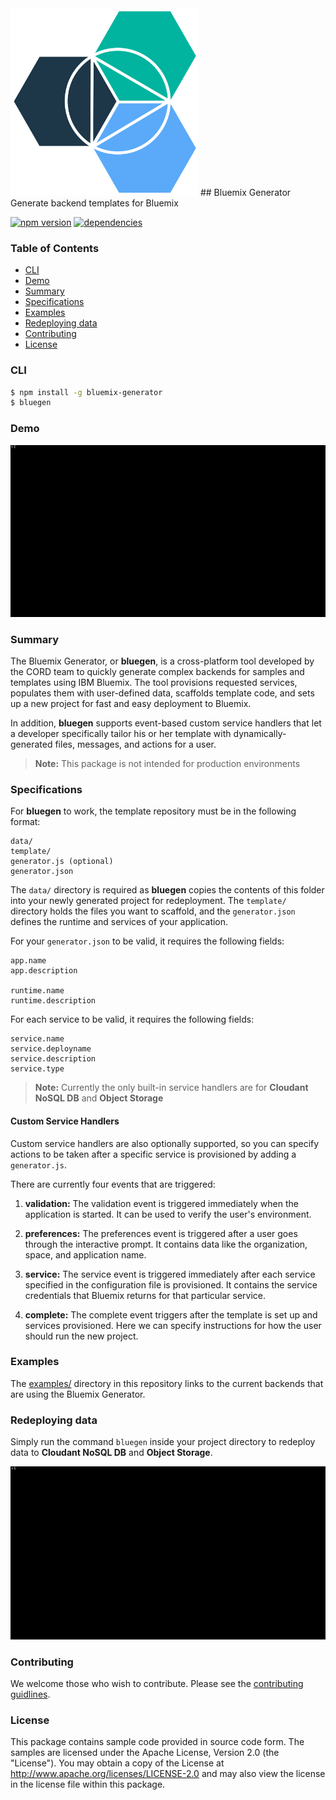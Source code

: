 <img src="readme/logo.png" alt="bluemix logo" width="300px"/>
 ## Bluemix Generator
Generate backend templates for Bluemix

[![npm version](https://badge.fury.io/js/bluemix-generator.svg)](https://badge.fury.io/js/bluemix-generator)
[![dependencies](https://david-dm.org/ibm-bluemix-mobile-services/bluemix-generator.svg?theme=shields.io)](https://david-dm.org/ibm-bluemix-mobile-services/bluemix-generator)


### Table of Contents
 * [CLI](#cli)
 * [Demo](#demo)
 * [Summary](#summary)
 * [Specifications](#specifications)
 * [Examples](#examples)
 * [Redeploying data](#redeploying-data)
 * [Contributing](#contributing)
 * [License](#license)

### CLI

```sh
$ npm install -g bluemix-generator
$ bluegen
```

### Demo
![](readme/bluegen.gif)

### Summary

The Bluemix Generator, or **bluegen**, is a cross-platform tool developed by the CORD team to quickly generate complex backends for samples and templates using IBM Bluemix. The tool provisions requested services, populates them with user-defined data, scaffolds template code, and sets up a new project for fast and easy deployment to Bluemix.

In addition, **bluegen** supports event-based custom service handlers that let a developer specifically tailor his or her template with dynamically-generated files, messages, and actions for a user.

> **Note:** This package is not intended for production environments

### Specifications
For **bluegen** to work, the template repository must be in the following format:

    data/
    template/
    generator.js (optional)
    generator.json

The `data/` directory is required as **bluegen** copies the contents of this folder into your newly generated project for redeployment. The `template/` directory holds the files you want to scaffold, and the `generator.json` defines the runtime and services of your application.

For your `generator.json` to be valid, it requires the following fields:

```
app.name
app.description

runtime.name
runtime.description
```

For each service to be valid, it requires the following fields:
```
service.name
service.deployname
service.description
service.type
```

> **Note:** Currently the only built-in service handlers are for **Cloudant NoSQL DB** and **Object Storage**

#### Custom Service Handlers

Custom service handlers are also optionally supported, so you can specify actions to be taken after a specific service is provisioned by adding a `generator.js`.

There are currently four events that are triggered:

1. **validation:**
The validation event is triggered immediately when the application is started. It can be used to verify the user's environment.

2. **preferences:**
The preferences event is triggered after a user goes through the interactive prompt. It contains data like the organization, space, and application name.

3. **service:**
The service event is triggered immediately after each service specified in the configuration file is provisioned. It contains the service credentials that Bluemix returns for that particular service.

4. **complete:**
The complete event triggers after the template is set up and services provisioned. Here we can specify instructions for how the user should run the new project.

### Examples
The [examples/](examples) directory in this repository links to the current backends that are using the Bluemix Generator.

### Redeploying data

Simply run the command `bluegen` inside your project directory to redeploy data to **Cloudant NoSQL DB** and **Object Storage**.

![](readme/redeploy.gif)

### Contributing
We welcome those who wish to contribute. Please see the [contributing guidlines](contributing.md).

### License
This package contains sample code provided in source code form. The samples are licensed under the Apache License, Version 2.0 (the "License"). You may obtain a copy of the License at http://www.apache.org/licenses/LICENSE-2.0 and may also view the license in the license file within this package.
